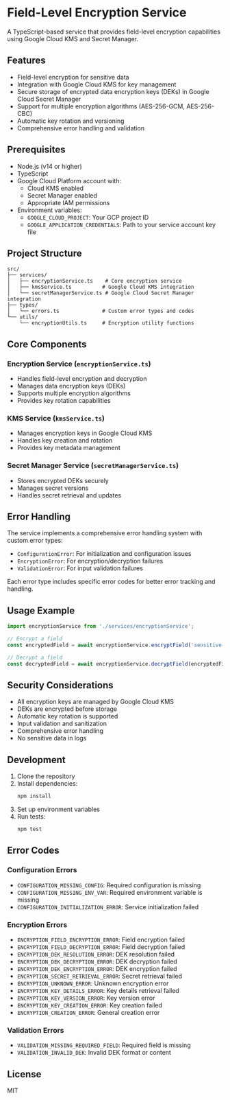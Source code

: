 # Field-Level Encryption Service

A TypeScript-based service that provides field-level encryption capabilities using Google Cloud KMS and Secret Manager.

## Features

- Field-level encryption for sensitive data
- Integration with Google Cloud KMS for key management
- Secure storage of encrypted data encryption keys (DEKs) in Google Cloud Secret Manager
- Support for multiple encryption algorithms (AES-256-GCM, AES-256-CBC)
- Automatic key rotation and versioning
- Comprehensive error handling and validation

## Prerequisites

- Node.js (v14 or higher)
- TypeScript
- Google Cloud Platform account with:
  - Cloud KMS enabled
  - Secret Manager enabled
  - Appropriate IAM permissions
- Environment variables:
  - `GOOGLE_CLOUD_PROJECT`: Your GCP project ID
  - `GOOGLE_APPLICATION_CREDENTIALS`: Path to your service account key file

## Project Structure

```
src/
├── services/
│   ├── encryptionService.ts    # Core encryption service
│   ├── kmsService.ts          # Google Cloud KMS integration
│   └── secretManagerService.ts # Google Cloud Secret Manager integration
├── types/
│   └── errors.ts              # Custom error types and codes
└── utils/
    └── encryptionUtils.ts     # Encryption utility functions
```

## Core Components

### Encryption Service (`encryptionService.ts`)
- Handles field-level encryption and decryption
- Manages data encryption keys (DEKs)
- Supports multiple encryption algorithms
- Provides key rotation capabilities

### KMS Service (`kmsService.ts`)
- Manages encryption keys in Google Cloud KMS
- Handles key creation and rotation
- Provides key metadata management

### Secret Manager Service (`secretManagerService.ts`)
- Stores encrypted DEKs securely
- Manages secret versions
- Handles secret retrieval and updates

## Error Handling

The service implements a comprehensive error handling system with custom error types:

- `ConfigurationError`: For initialization and configuration issues
- `EncryptionError`: For encryption/decryption failures
- `ValidationError`: For input validation failures

Each error type includes specific error codes for better error tracking and handling.

## Usage Example

```typescript
import encryptionService from './services/encryptionService';

// Encrypt a field
const encryptedField = await encryptionService.encryptField('sensitive-data');

// Decrypt a field
const decryptedField = await encryptionService.decryptField(encryptedField);
```

## Security Considerations

- All encryption keys are managed by Google Cloud KMS
- DEKs are encrypted before storage
- Automatic key rotation is supported
- Input validation and sanitization
- Comprehensive error handling
- No sensitive data in logs

## Development

1. Clone the repository
2. Install dependencies:
   ```bash
   npm install
   ```
3. Set up environment variables
4. Run tests:
   ```bash
   npm test
   ```

## Error Codes

### Configuration Errors
- `CONFIGURATION_MISSING_CONFIG`: Required configuration is missing
- `CONFIGURATION_MISSING_ENV_VAR`: Required environment variable is missing
- `CONFIGURATION_INITIALIZATION_ERROR`: Service initialization failed

### Encryption Errors
- `ENCRYPTION_FIELD_ENCRYPTION_ERROR`: Field encryption failed
- `ENCRYPTION_FIELD_DECRYPTION_ERROR`: Field decryption failed
- `ENCRYPTION_DEK_RESOLUTION_ERROR`: DEK resolution failed
- `ENCRYPTION_DEK_DECRYPTION_ERROR`: DEK decryption failed
- `ENCRYPTION_DEK_ENCRYPTION_ERROR`: DEK encryption failed
- `ENCRYPTION_SECRET_RETRIEVAL_ERROR`: Secret retrieval failed
- `ENCRYPTION_UNKNOWN_ERROR`: Unknown encryption error
- `ENCRYPTION_KEY_DETAILS_ERROR`: Key details retrieval failed
- `ENCRYPTION_KEY_VERSION_ERROR`: Key version error
- `ENCRYPTION_KEY_CREATION_ERROR`: Key creation failed
- `ENCRYPTION_CREATION_ERROR`: General creation error

### Validation Errors
- `VALIDATION_MISSING_REQUIRED_FIELD`: Required field is missing
- `VALIDATION_INVALID_DEK`: Invalid DEK format or content

## License

MIT 